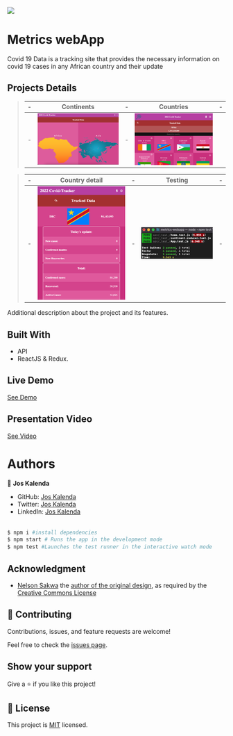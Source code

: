 ![](https://img.shields.io/badge/Microverse-blueviolet)

# Metrics webApp

Covid 19 Data is a tracking site that provides the necessary information on covid 19 cases in any African country and their update

## Projects Details

> |-|  Continents  |-| Countries |-|
> |-|--------------|-|-----------|-|
> |-| ![screenshot](./src/assets/desk.png) |-| ![screenshot](./src/assets/desk1.png)

> |-| Country detail |-| Testing   |-|
> |-|----------------|-|-----------|-|
> |-| ![screenshot](./src/assets/mobile1.png) |-| ![screenshot](./src/assets/test.png) |-|

Additional description about the project and its features.

## Built With

- API
- ReactJS & Redux.

## Live Demo

[See Demo](https://distracted-kirch-c847e7.netlify.app/)

## Presentation Video

[See Video](https://www.loom.com/share/1ba8b442a6f6449083f6a8c03e5f648e)

# Authors

👤 **Jos Kalenda**

- GitHub: [Jos Kalenda](https://www.linkedin.com/in/jos-kalenda/)
- Twitter: [Jos Kalenda](https://twitter.com/JosKalenda)
- LinkedIn: [Jos Kalenda](https://github.com/JosKalenda)


```bash

$ npm i #install dependencies
$ npm start # Runs the app in the development mode
$ npm test #Launches the test runner in the interactive watch mode

```

## Acknowledgment

- [Nelson Sakwa](https://www.behance.net/sakwadesignstudio) the [author of the original design](https://www.behance.net/gallery/31579789/Ballhead-App-(Free-PSDs)), as required by the [Creative Commons License](https://creativecommons.org/licenses/)

## 🤝 Contributing

Contributions, issues, and feature requests are welcome!

Feel free to check the [issues page](https://github.com/joskalenda/metrics-webapp/issues).

## Show your support

Give a ⭐️ if you like this project!

## 📝 License

This project is [MIT](https://opensource.org/licenses/MIT) licensed.